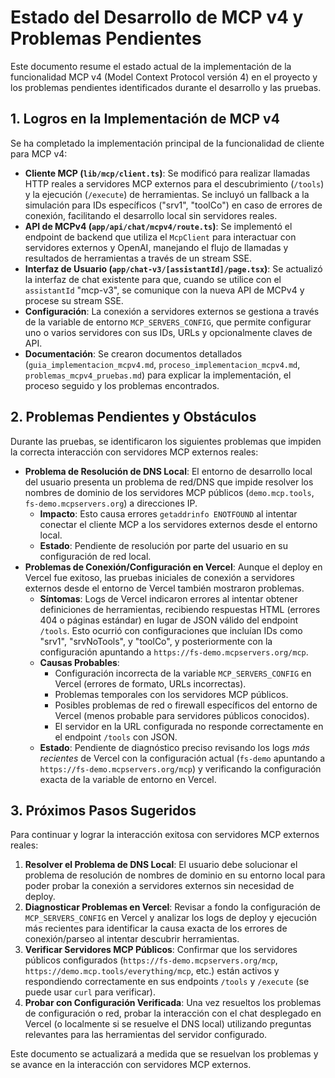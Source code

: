 # Estado del Desarrollo de MCP v4 y Problemas Pendientes

Este documento resume el estado actual de la implementación de la funcionalidad MCP v4 (Model Context Protocol versión 4) en el proyecto y los problemas pendientes identificados durante el desarrollo y las pruebas.

## 1. Logros en la Implementación de MCP v4

Se ha completado la implementación principal de la funcionalidad de cliente para MCP v4:

- **Cliente MCP (`lib/mcp/client.ts`)**: Se modificó para realizar llamadas HTTP reales a servidores MCP externos para el descubrimiento (`/tools`) y la ejecución (`/execute`) de herramientas. Se incluyó un fallback a la simulación para IDs específicos ("srv1", "toolCo") en caso de errores de conexión, facilitando el desarrollo local sin servidores reales.
- **API de MCPv4 (`app/api/chat/mcpv4/route.ts`)**: Se implementó el endpoint de backend que utiliza el `McpClient` para interactuar con servidores externos y OpenAI, manejando el flujo de llamadas y resultados de herramientas a través de un stream SSE.
- **Interfaz de Usuario (`app/chat-v3/[assistantId]/page.tsx`)**: Se actualizó la interfaz de chat existente para que, cuando se utilice con el `assistantId` "mcp-v3", se comunique con la nueva API de MCPv4 y procese su stream SSE.
- **Configuración**: La conexión a servidores externos se gestiona a través de la variable de entorno `MCP_SERVERS_CONFIG`, que permite configurar uno o varios servidores con sus IDs, URLs y opcionalmente claves de API.
- **Documentación**: Se crearon documentos detallados (`guia_implementacion_mcpv4.md`, `proceso_implementacion_mcpv4.md`, `problemas_mcpv4_pruebas.md`) para explicar la implementación, el proceso seguido y los problemas encontrados.

## 2. Problemas Pendientes y Obstáculos

Durante las pruebas, se identificaron los siguientes problemas que impiden la correcta interacción con servidores MCP externos reales:

- **Problema de Resolución de DNS Local**: El entorno de desarrollo local del usuario presenta un problema de red/DNS que impide resolver los nombres de dominio de los servidores MCP públicos (`demo.mcp.tools`, `fs-demo.mcpservers.org`) a direcciones IP.
    - **Impacto**: Esto causa errores `getaddrinfo ENOTFOUND` al intentar conectar el cliente MCP a los servidores externos desde el entorno local.
    - **Estado**: Pendiente de resolución por parte del usuario en su configuración de red local.
- **Problemas de Conexión/Configuración en Vercel**: Aunque el deploy en Vercel fue exitoso, las pruebas iniciales de conexión a servidores externos desde el entorno de Vercel también mostraron problemas.
    - **Síntomas**: Logs de Vercel indicaron errores al intentar obtener definiciones de herramientas, recibiendo respuestas HTML (errores 404 o páginas estándar) en lugar de JSON válido del endpoint `/tools`. Esto ocurrió con configuraciones que incluían IDs como "srv1", "srvNoTools", y "toolCo", y posteriormente con la configuración apuntando a `https://fs-demo.mcpservers.org/mcp`.
    - **Causas Probables**:
        - Configuración incorrecta de la variable `MCP_SERVERS_CONFIG` en Vercel (errores de formato, URLs incorrectas).
        - Problemas temporales con los servidores MCP públicos.
        - Posibles problemas de red o firewall específicos del entorno de Vercel (menos probable para servidores públicos conocidos).
        - El servidor en la URL configurada no responde correctamente en el endpoint `/tools` con JSON.
    - **Estado**: Pendiente de diagnóstico preciso revisando los logs *más recientes* de Vercel con la configuración actual (`fs-demo` apuntando a `https://fs-demo.mcpservers.org/mcp`) y verificando la configuración exacta de la variable de entorno en Vercel.

## 3. Próximos Pasos Sugeridos

Para continuar y lograr la interacción exitosa con servidores MCP externos reales:

1.  **Resolver el Problema de DNS Local**: El usuario debe solucionar el problema de resolución de nombres de dominio en su entorno local para poder probar la conexión a servidores externos sin necesidad de deploy.
2.  **Diagnosticar Problemas en Vercel**: Revisar a fondo la configuración de `MCP_SERVERS_CONFIG` en Vercel y analizar los logs de deploy y ejecución más recientes para identificar la causa exacta de los errores de conexión/parseo al intentar descubrir herramientas.
3.  **Verificar Servidores MCP Públicos**: Confirmar que los servidores públicos configurados (`https://fs-demo.mcpservers.org/mcp`, `https://demo.mcp.tools/everything/mcp`, etc.) están activos y respondiendo correctamente en sus endpoints `/tools` y `/execute` (se puede usar `curl` para verificar).
4.  **Probar con Configuración Verificada**: Una vez resueltos los problemas de configuración o red, probar la interacción con el chat desplegado en Vercel (o localmente si se resuelve el DNS local) utilizando preguntas relevantes para las herramientas del servidor configurado.

Este documento se actualizará a medida que se resuelvan los problemas y se avance en la interacción con servidores MCP externos.